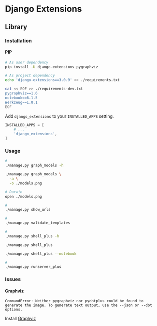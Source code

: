 # Django Extensions

## Library

### Installation

#### PIP

```sh
# As user dependency
pip install -U django-extensions pygraphviz

# As project dependency
echo 'django-extensions==3.0.9' >> ./requirements.txt

cat << EOF >> ./requirements-dev.txt
pygraphviz==1.6
notebook==6.1.5
Werkzeug==1.0.1
EOF
```

Add `django_extensions` to your `INSTALLED_APPS` setting.

```py
INSTALLED_APPS = [
    # ...
    'django_extensions',
]
```

### Usage

```sh
#
./manage.py graph_models -h

./manage.py graph_models \
  -a \
  -o ./models.png

# Darwin
open ./models.png

#
./manage.py show_urls

#
./manage.py validate_templates

#
./manage.py shell_plus -h

./manage.py shell_plus

./manage.py shell_plus --notebook

#
./manage.py runserver_plus
```

### Issues

#### Graphviz

```log
CommandError: Neither pygraphviz nor pydotplus could be found to generate the image. To generate text output, use the --json or --dot options.
```

Install [Graphviz](/graphviz.md)